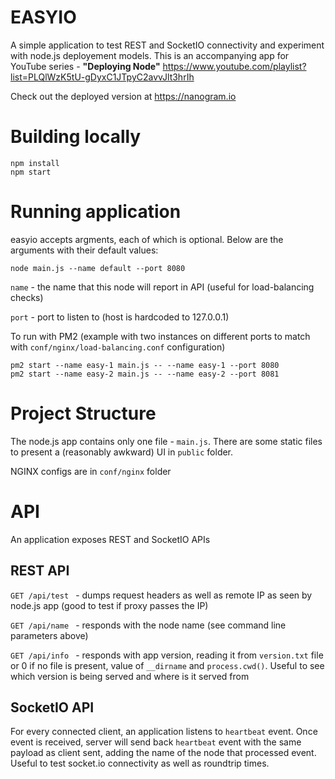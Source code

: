 # EASYIO
A simple application to test REST and SocketIO connectivity and experiment with node.js deployement models. This is an accompanying app 
for YouTube series - **"Deploying Node"** https://www.youtube.com/playlist?list=PLQlWzK5tU-gDyxC1JTpyC2avvJlt3hrIh

Check out the deployed version at https://nanogram.io


# Building locally

```
npm install
npm start
```

# Running application
easyio accepts argments, each of which is optional. Below are the arguments with their default values:

`node main.js --name default --port 8080`

`name` - the name that this node will report in API (useful for load-balancing checks)

`port` - port to listen to (host is hardcoded to 127.0.0.1)

To run with PM2 (example with two instances on different ports to match with `conf/nginx/load-balancing.conf` configuration)

```
pm2 start --name easy-1 main.js -- --name easy-1 --port 8080
pm2 start --name easy-2 main.js -- --name easy-2 --port 8081
```

# Project Structure
The node.js app contains only one file - `main.js`. There are some static files to present a (reasonably awkward) 
UI in `public` folder.

NGINX configs are in `conf/nginx` folder

# API
An application exposes REST and SocketIO APIs

## REST API

`GET /api/test ` - dumps request headers as well as remote IP as seen by node.js app (good to test if proxy passes the IP)

`GET /api/name ` - responds with the node name (see command line parameters above)

`GET /api/info ` - responds with app version, reading it from `version.txt` file or 0 if no file is present, value of `__dirname` and `process.cwd()`. Useful to see which version is being served and where is it served from

## SocketIO API
For every connected client, an application listens to `heartbeat` event. Once event is received, server will send back `heartbeat` event with the same payload as client sent, adding the name of the node that processed event. Useful to test socket.io connectivity as well as roundtrip times.


